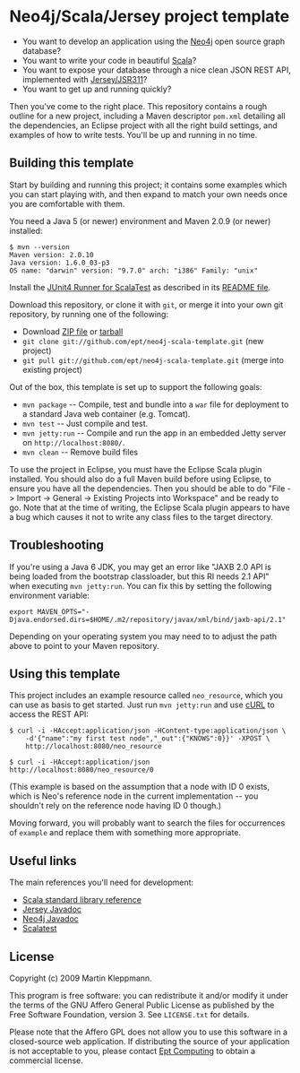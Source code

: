 Neo4j/Scala/Jersey project template
===================================

* You want to develop an application using the [Neo4j](http://neo4j.org)
  open source graph database?
* You want to write your code in beautiful [Scala](http://www.scala-lang.org)?
* You want to expose your database through a nice clean JSON REST API,
  implemented with [Jersey/JSR311]()?
* You want to get up and running quickly?

Then you've come to the right place. This repository contains a rough outline
for a new project, including a Maven descriptor `pom.xml` detailing all the
dependencies, an Eclipse project with all the right build settings, and
examples of how to write tests. You'll be up and running in no time.


Building this template
----------------------

Start by building and running this project; it contains some examples which
you can start playing with, and then expand to match your own needs once you
are comfortable with them.

You need a Java 5 (or newer) environment and Maven 2.0.9 (or newer) installed:

    $ mvn --version
    Maven version: 2.0.10
    Java version: 1.6.0_03-p3
    OS name: "darwin" version: "9.7.0" arch: "i386" Family: "unix"

Install the [JUnit4 Runner for ScalaTest](http://github.com/teigen/scalatest-junit4runner/tree/master)
as described in its [README file](http://github.com/teigen/scalatest-junit4runner/blob/master/README.textile).

Download this repository, or clone it with `git`, or merge it into your own
git repository, by running one of the following:

* Download [ZIP file](http://github.com/ept/neo4j-scala-template/zipball/master) or
  [tarball](http://github.com/ept/neo4j-scala-template/tarball/master)
* `git clone git://github.com/ept/neo4j-scala-template.git` (new project)
* `git pull git://github.com/ept/neo4j-scala-template.git` (merge into existing project)

Out of the box, this template is set up to support the following goals:

* `mvn package` -- Compile, test and bundle into a `war` file for deployment to
  a standard Java web container (e.g. Tomcat).
* `mvn test` -- Just compile and test.
* `mvn jetty:run` -- Compile and run the app in an embedded Jetty server
  on `http://localhost:8080/`.
* `mvn clean` -- Remove build files

To use the project in Eclipse, you must have the Eclipse Scala plugin installed.
You should also do a full Maven build before using Eclipse, to ensure you have
all the dependencies.
Then you should be able to do "File -> Import -> General -> Existing Projects into
Workspace" and be ready to go. Note that at the time of writing, the Eclipse Scala
plugin appears to have a bug which causes it not to write any class files to the
target directory.


Troubleshooting
---------------

If you're using a Java 6 JDK, you may get an error like "JAXB 2.0 API is being
loaded from the bootstrap classloader, but this RI needs 2.1 API" when executing
`mvn jetty:run`. You can fix this by setting the following environment variable:

    export MAVEN_OPTS="-Djava.endorsed.dirs=$HOME/.m2/repository/javax/xml/bind/jaxb-api/2.1"

Depending on your operating system you may need to to adjust the path above to point
to your Maven repository.


Using this template
-------------------

This project includes an example resource called `neo_resource`, which you can use
as basis to get started. Just run `mvn jetty:run` and use [cURL](http://curl.haxx.se/)
to access the REST API:

    $ curl -i -HAccept:application/json -HContent-type:application/json \
        -d'{"name":"my first test node","_out":{"KNOWS":0}}' -XPOST \
        http://localhost:8080/neo_resource

    $ curl -i -HAccept:application/json http://localhost:8080/neo_resource/0

(This example is based on the assumption that a node with ID 0 exists, which is Neo's
reference node in the current implementation -- you shouldn't rely on the
reference node having ID 0 though.)

Moving forward, you will probably want to search the files for occurrences of
`example` and replace them with something more appropriate.


Useful links
------------

The main references you'll need for development:

* [Scala standard library reference](http://www.scala-lang.org/docu/files/api/index.html)
* [Jersey Javadoc](https://jsr311.dev.java.net/nonav/releases/1.0/index.html)
* [Neo4j Javadoc](http://api.neo4j.org/current/)
* [Scalatest](http://www.artima.com/scalatest/doc-0.9.5/index.html)


License
-------

Copyright (c) 2009 Martin Kleppmann.

This program is free software: you can redistribute it and/or modify it under the terms of
the GNU Affero General Public License as published by the Free Software Foundation, version 3.
See `LICENSE.txt` for details.

Please note that the Affero GPL does not allow you to use this software in a closed-source
web application. If distributing the source of your application is not acceptable to you,
please contact [Ept Computing](http://www.eptcomputing.com/) to obtain a commercial license.

